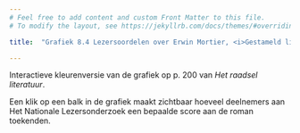 ```yaml
---
# Feel free to add content and custom Front Matter to this file.
# To modify the layout, see https://jekyllrb.com/docs/themes/#overriding-theme-defaults

title:  "Grafiek 8.4 Lezersoordelen over Erwin Mortier, <i>Gestameld liedboek</i>"

---
```

Interactieve kleurenversie van de grafiek op p. 200 van *Het raadsel literatuur*.

<script src="https://d3js.org/d3.v6.min.js" defer></script>
<script src="https://d3js.org/d3-scale.v3.min.js" defer></script>

<script src="js/companion_utils_locale-nl.js" defer></script>
<script src="js/companion_utils_colors.js" defer></script>
<script src="js/companion_utils_svg2png.js" defer></script>
<script src="js/companion_abstraction_data_point_labeler.js" defer></script>
<script src="js/companion_abstraction_barchart.js" defer></script>

<script src="js/companion_chart_bookrating.js" defer></script>
<script src="js/companion_chart_8-4_liedboek.js" defer></script>

<div class="chart_float" id="chart_8-4_liedboek">
  <div class="plot"></div>
</div>

Een klik op een balk in de grafiek maakt zichtbaar hoeveel deelnemers aan Het Nationale Lezersonderzoek een bepaalde score aan de roman toekenden.

<!-- **Hoe zijn de metingen te repliceren?**
VOORBEELDQUERY HIER! -->
